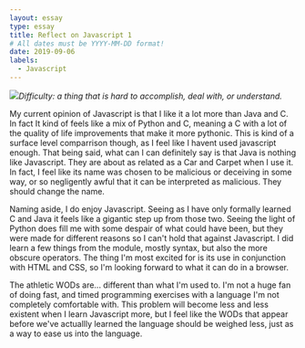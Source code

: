 ```yaml
---
layout: essay
type: essay
title: Reflect on Javascript 1
# All dates must be YYYY-MM-DD format!
date: 2019-09-06
labels:
  - Javascript
---
```


<img class="ui tiny right spaced image" src="../images/JavaVsJavascript.jpg">*Difficulty: a thing that is hard to accomplish, deal with, or understand.*



My current opinion of Javascript is that I like it a lot more than Java and C. In fact It kind of feels like a mix of Python and C, meaning a C with a lot of the quality of life improvements that make it more pythonic. This is kind of a surface level comparrison though, as I feel like I havent used javascript enough. That being said, what can I can definitely say is that Java is nothing like Javascript. They are about as related as a Car and Carpet when I use it. In fact, I feel like its name was chosen to be malicious or deceiving in some way, or so negligently awful that it can be interpreted as malicious. They should change the name.

Naming aside, I do enjoy Javascript. Seeing as I have only formally learned C and Java it feels like a gigantic step up from those two. Seeing the light of Python does fill me with some despair of what could have been, but they were made for different reasons so I can't hold that against Javascript. I did learn a few things from the module, mostly syntax, but also the more obscure operators. The thing I'm most excited for is its use in conjunction with HTML and CSS, so I'm looking forward to what it can do in a browser.

The athletic WODs are... different than what I'm used to. I'm not a huge fan of doing fast, and timed programming exercises with a language I'm not completely comfortable with. This problem will become less and less existent when I learn Javascript more, but I feel like the WODs that appear before we've actuallly learned the language should be weighed less, just as a way to ease us into the language. 
